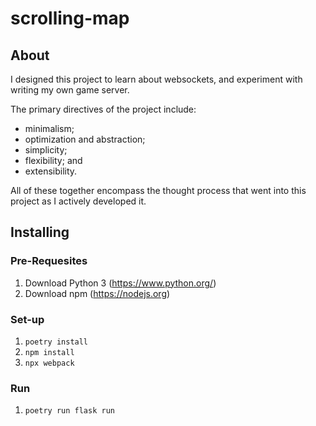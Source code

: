 # scrolling-map

## About
I designed this project to learn about websockets, and experiment with writing my own game server.

The primary directives of the project include:
- minimalism;
- optimization and abstraction;
- simplicity;
- flexibility; and
- extensibility.

All of these together encompass the thought process that went into this project as I actively developed it.

## Installing
### Pre-Requesites
1. Download Python 3 (https://www.python.org/)
2. Download npm (https://nodejs.org)

### Set-up
1. `poetry install`
2. `npm install`
3. `npx webpack`

### Run
1. `poetry run flask run`
